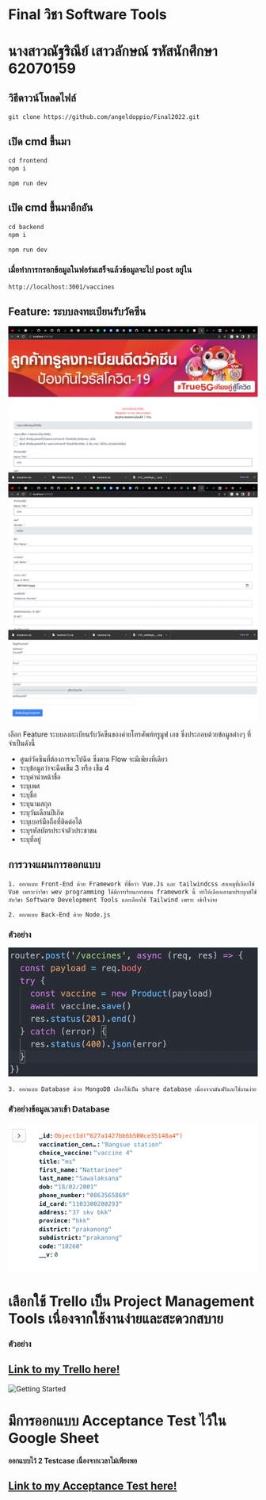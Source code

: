 # Final วิชา Software Tools
# นางสาวณัฐริณีย์ เสาวลักษณ์ รหัสนักศึกษา 62070159


## วิธีดาวน์โหลดไฟล์
```
git clone https://github.com/angeldoppio/Final2022.git
```
## เปิด cmd ขึ้นมา
```
cd frontend
npm i
```

```
npm run dev
```

## เปิด cmd ขึ้นมาอีกอัน
```
cd backend
npm i
```

```
npm run dev
```

### เมื่อทำการกรอกข้อมูลในฟอร์มเสร็จแล้วข้อมูลจะไป post อยู่ใน

```
http://localhost:3001/vaccines
```
## Feature: ระบบลงทะเบียนรับวัคซีน

![Getting Started](./frontend/src/assets/1.png)
![Getting Started](./frontend/src/assets/2.png)
![Getting Started](./frontend/src/assets/3.png)

เลือก Feature ระบบลงทะเบียนรับวัคซีนของค่ายโทรศัพท์ทรูมูฟ เอช ซึ่งประกอบด้วยข้อมูลต่างๆ ที่จำเป็นดังนี้

- ศูนย์วัคซีนที่ต้องการจะไปฉีด ซึ่งตาม Flow จะมีเพียงที่เดียว
- ระบุข้อมูลว่าจะฉีดเข็ม 3 หรือ เข็ม 4
- ระบุคำนำหน้าชื่อ 
- ระบุเพศ 
- ระบุชื่อ 
- ระบุนามสกุล 
- ระบุวันเดือนปีเกิด 
- ระบุเบอร์มือถือที่ติดต่อได้ 
- ระบุรหัสบัตรประจำตัวประชาชน 
- ระบุที่อยู่


## การวางแผนการออกแบบ
```
1. ออกแบบ Front-End ด้วย Framework ที่ชื่อว่า Vue.Js และ tailwindcss สาเหตุที่เลือกใช้ Vue เพราะว่าวิชา wev programming ได้มีการเรียนการสอน framework นี้ ทำให้เลือกเอามาประยุกต์ใช้กับวิชา Software Development Tools และเลือกใช้ Tailwind เพราะ เข้าใจง่าย
```
```
2. ออกแบบ Back-End ด้วย Node.js
```

### ตัวอย่าง
![Getting Started](./frontend/src/assets/5.png)

```
3. ออกแบบ Database ด้วย MongoDB เลือกใช้เป็น share database เนื่องจากมันฟรีและใช้งานง่าย
```

### ตัวอย่างข้อมูลเวลาเข้า Database
![Getting Started](./frontend/src/assets/4.png)

# เลือกใช้ Trello เป็น Project Management Tools เนื่องจากใช้งานง่ายและสะดวกสบาย
### ตัวอย่าง

## [Link to my Trello here!](https://trello.com/invite/b/ealUwc55/db350c61c68e33e556bc7cc5f638a710/feature-ระบบลงทะเบียนรับวัคซีน)
![Getting Started](./frontend/src/assets/6.png)

# มีการออกแบบ Acceptance Test ไว้ใน Google Sheet
#### ออกแบบไว้ 2 Testcase เนื่องจากเวลาไม่เพียงพอ
## [Link to my Acceptance Test here!](https://docs.google.com/spreadsheets/d/1mTHVkJEdpAAf9lOZjIoWqp19O_fAlb8oVNlgE5xVLhI/edit?usp=sharing)




